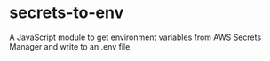# secrets-to-env

A JavaScript module to get environment variables from AWS Secrets Manager and write to an .env file.
